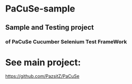 PaCuSe-sample
=============

## Sample and Testing project 
### of PaCuSe Cucumber Selenium Test FrameWork


# See main project:
https://github.com/PazsitZ/PaCuSe
